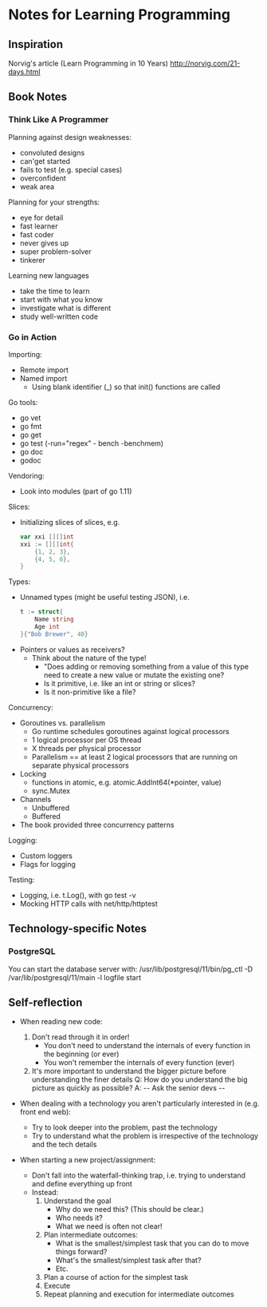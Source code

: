 
# Notes for Learning Programming


## Inspiration

Norvig's article (Learn Programming in 10 Years)
http://norvig.com/21-days.html


## Book Notes

### Think Like A Programmer

Planning against design weaknesses:
- convoluted designs
- can'get started
- fails to test (e.g. special cases)
- overconfident
- weak area

Planning for your strengths:
- eye for detail
- fast learner
- fast coder
- never gives up
- super problem-solver
- tinkerer

Learning new languages
- take the time to learn
- start with what you know
- investigate what is different
- study well-written code


### Go in Action

Importing:
- Remote import
- Named import
    - Using blank identifier (_) so that init() functions are called

Go tools:
- go vet
- go fmt
- go get
- go test (-run="regex" - bench -benchmem)
- go doc
- godoc

Vendoring:
- Look into modules (part of go 1.11)

Slices:
- Initializing slices of slices, e.g.
    ```go
    var xxi [][]int
    xxi := [][]int{
        {1, 2, 3},
        {4, 5, 6},
    }
    ```

Types:
- Unnamed types (might be useful testing JSON), i.e.
    ```go
    t := struct{
        Name string
        Age int
    }{"Bob Brewer", 40}
    ```
- Pointers or values as receivers?
    - Think about the nature of the type!
        - "Does adding or removing something from a value of this type need to create a new value or mutate the existing one?
        - Is it primitive, i.e. like an int or string or slices?
        - Is it non-primitive like a file?

Concurrency:
- Goroutines vs. parallelism
    - Go runtime schedules goroutines against logical processors
    - 1 logical processor per OS thread
    - X threads per physical processor
    - Parallelism == at least 2 logical processors that are running on 
        separate physical processors    
- Locking
    - functions in atomic, e.g. atomic.AddInt64(*pointer, value)
    - sync.Mutex
- Channels
    - Unbuffered
    - Buffered
- The book provided three concurrency patterns

Logging:
- Custom loggers
- Flags for logging
    
Testing:
- Logging, i.e. t.Log(), with go test -v
- Mocking HTTP calls with net/http/httptest
    

## Technology-specific Notes

### PostgreSQL

You can start the database server with:
    /usr/lib/postgresql/11/bin/pg_ctl -D /var/lib/postgresql/11/main -l logfile start

## Self-reflection

- When reading new code:
    1. Don't read through it in order!
        - You don't need to understand the internals of every function in the beginning (or ever)
        - You won't remember the internals of every function (ever)
    2. It's more important to understand the bigger picture before understanding the finer details
        Q: How do you understand the big picture as quickly as possible?
        A: -- Ask the senior devs --

- When dealing with a technology you aren't particularly interested in (e.g. front end web):
    - Try to look deeper into the problem, past the technology
    - Try to understand what the problem is irrespective of the technology and the tech details

- When starting a new project/assignment:
    - Don't fall into the waterfall-thinking trap, i.e. trying to understand and define everything up front
    - Instead:
        1. Understand the goal
            - Why do we need this? (This should be clear.)
            - Who needs it?
            - What we need is often not clear!
        2. Plan intermediate outcomes:
            - What is the smallest/simplest task that you can do to move things forward?
            - What's the smallest/simplest task after that?
            - Etc.
        3. Plan a course of action for the simplest task
        4. Execute
        5. Repeat planning and execution for intermediate outcomes
        